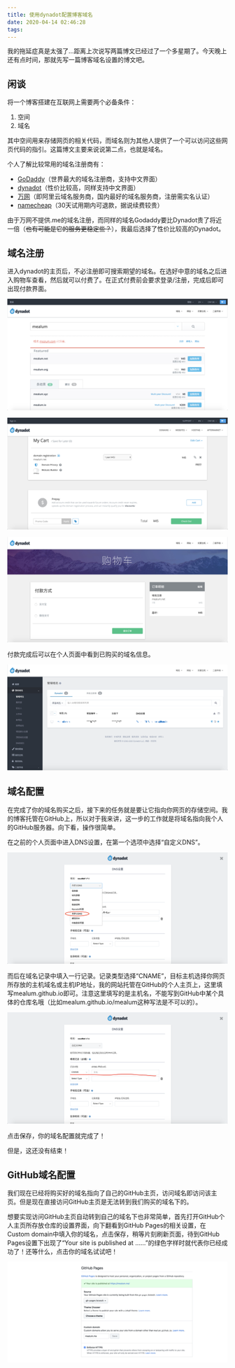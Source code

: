 ```yaml
---
title: 使用dynadot配置博客域名
date: 2020-04-14 02:46:28
tags:
---
```


我的拖延症真是太强了...距离上次说写两篇博文已经过了一个多星期了。今天晚上还有点时间，那就先写一篇博客域名设置的博文吧。

## 闲谈

将一个博客搭建在互联网上需要两个必备条件：

1. 空间
2. 域名

其中空间用来存储网页的相关代码，而域名则为其他人提供了一个可以访问这些网页代码的指引。这篇博文主要来说说第二点，也就是域名。

个人了解比较常用的域名注册商有：

* [GoDaddy](https://sg.godaddy.com/zh)（世界最大的域名注册商，支持中文界面）
* [dynadot](https://www.dynadot.com/)（性价比较高，同样支持中文界面）
* [万网](https://wanwang.aliyun.com/)（即阿里云域名服务商，国内最好的域名服务商，注册需实名认证）
* [namecheap](https://www.namecheap.com/)（30天试用期内可退款，据说续费较贵）

由于万网不提供.me的域名注册，而同样的域名Godaddy要比Dynadot贵了将近一倍（~~也有可能是它的服务更稳定些？~~），我最后选择了性价比较高的Dynadot。



## 域名注册

进入dynadot的主页后，不必注册即可搜索期望的域名。在选好中意的域名之后进入购物车查看，然后就可以付费了。在正式付费前会要求登录/注册，完成后即可出现付款界面。

![搜索期望的域名](../images/ar3-1.png)

![查看购物车](../images/ar3-2.png)

![进行付款](../images/ar3-3.png)

付款完成后可以在个人页面中看到已购买的域名信息。

![查看购买的域名](../images/ar3-4.png)



## 域名配置

在完成了你的域名购买之后，接下来的任务就是要让它指向你网页的存储空间。我的博客托管在GitHub上，所以对于我来讲，这一步的工作就是将域名指向我个人的GitHub服务器。向下看，操作很简单。

在之前的个人页面中进入DNS设置，在第一个选项中选择“自定义DNS”。

![选择设置类型](../images/ar3-5.png)

而后在域名记录中填入一行记录。记录类型选择“CNAME”，目标主机选择你网页所存放的主机域名或主机IP地址，我的网站托管在GitHub的个人主页上，这里填写mealum.github.io即可。注意这里填写的是主机名，不能写到GitHub中某个具体的仓库名哦（比如mealum.github.io/mealum这种写法是不可以的）。

![填写CNAME和主机名](../images/ar3-6.png)

点击保存，你的域名配置就完成了！



但是，这还没有结束！

## GitHub域名配置

我们现在已经将购买好的域名指向了自己的GitHub主页，访问域名即访问该主页。但是现在直接访问GitHub主页是无法转到我们购买的域名下的。

想要实现访问GitHub主页自动转到自己的域名下也非常简单，首先打开GitHub个人主页所存放仓库的设置界面，向下翻看到GitHub Pages的相关设置，在Custom domain中填入你的域名，点击保存，稍等片刻刷新页面，待到GitHub Pages设置下出现了“Your site is published at ……”的绿色字样时就代表你已经成功了！还等什么，点击你的域名试试吧！

![查看购买的域名](../images/ar3-7.png)
